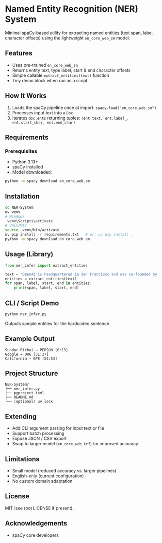 # Named Entity Recognition (NER) System

Minimal spaCy-based utility for extracting named entities (text span, label, character offsets) using the lightweight `en_core_web_sm` model.

## Features
- Uses pre-trained `en_core_web_sm`
- Returns entity text, type label, start & end character offsets
- Simple callable `extract_entities(text)` function
- Tiny demo block when run as a script

## How It Works
1. Loads the spaCy pipeline once at import: `spacy.load("en_core_web_sm")`
2. Processes input text into a `Doc`
3. Iterates `doc.ents` returning tuples: `(ent.text, ent.label_, ent.start_char, ent.end_char)`

## Requirements
### Prerequisites
- Python 3.13+
- spaCy installed
- Model downloaded:
```bash
python -m spacy download en_core_web_sm
```

## Installation
```bash
cd NER-System
uv venv
# Windows
.venv\Scripts\activate
# Unix/Mac
source .venv/bin/activate
uv pip install -r requirements.txt   # or: uv pip install .
python -m spacy download en_core_web_sm
```

## Usage (Library)
```python
from ner_infer import extract_entities

text = "OpenAI is headquartered in San Francisco and was co-founded by Sam Altman."
entities = extract_entities(text)
for span, label, start, end in entities:
    print(span, label, start, end)
```

## CLI / Script Demo
```bash
python ner_infer.py
```
Outputs sample entities for the hardcoded sentence.

## Example Output
```
Sundar Pichai → PERSON [0:13]
Google → ORG [31:37]
California → GPE [53:63]
```

## Project Structure
```
NER-System/
├── ner_infer.py
├── pyproject.toml
├── README.md
└── (optional) uv.lock
```

## Extending
- Add CLI argument parsing for input text or file
- Support batch processing
- Expose JSON / CSV export
- Swap to larger model (`en_core_web_trf`) for improved accuracy

## Limitations
- Small model (reduced accuracy vs. larger pipelines)
- English-only (current configuration)
- No custom domain adaptation

## License
MIT (see root LICENSE if present).

## Acknowledgements
- spaCy core developers
